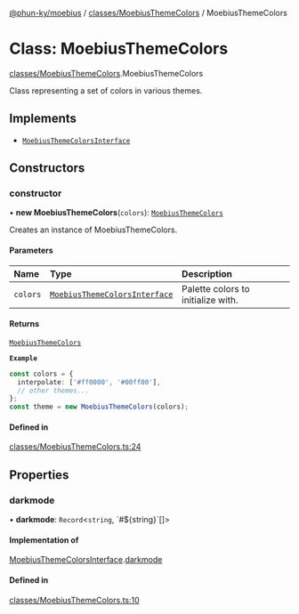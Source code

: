 [@phun-ky/moebius](../README.md) / [classes/MoebiusThemeColors](../modules/classes_MoebiusThemeColors.md) / MoebiusThemeColors

# Class: MoebiusThemeColors

[classes/MoebiusThemeColors](../modules/classes_MoebiusThemeColors.md).MoebiusThemeColors

Class representing a set of colors in various themes.

## Implements

- [`MoebiusThemeColorsInterface`](../interfaces/types.MoebiusThemeColorsInterface.md)

## Constructors

### constructor

• **new MoebiusThemeColors**(`colors`): [`MoebiusThemeColors`](classes_MoebiusThemeColors.MoebiusThemeColors.md)

Creates an instance of MoebiusThemeColors.

#### Parameters

| Name | Type | Description |
| :------ | :------ | :------ |
| `colors` | [`MoebiusThemeColorsInterface`](../interfaces/types.MoebiusThemeColorsInterface.md) | Palette colors to initialize with. |

#### Returns

[`MoebiusThemeColors`](classes_MoebiusThemeColors.MoebiusThemeColors.md)

**`Example`**

```ts
const colors = {
  interpolate: ['#ff0000', '#00ff00'],
  // other themes...
};
const theme = new MoebiusThemeColors(colors);
```

#### Defined in

[classes/MoebiusThemeColors.ts:24](https://github.com/phun-ky/moebius/blob/main/src/classes/MoebiusThemeColors.ts#L24)

## Properties

### darkmode

• **darkmode**: `Record`\<`string`, \`#$\{string}\`[]\>

#### Implementation of

[MoebiusThemeColorsInterface](../interfaces/types.MoebiusThemeColorsInterface.md).[darkmode](../interfaces/types.MoebiusThemeColorsInterface.md#darkmode)

#### Defined in

[classes/MoebiusThemeColors.ts:10](https://github.com/phun-ky/moebius/blob/main/src/classes/MoebiusThemeColors.ts#L10)
